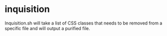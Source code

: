 inquisition
===========

Inquisition.sh will take a list of CSS classes that needs to be removed from a specific file and will output a purified file.
